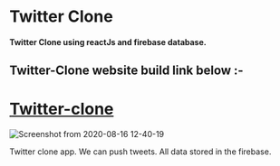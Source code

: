 
# Twitter Clone

#### Twitter Clone using reactJs and firebase database.



## Twitter-Clone website build link below :-

# [Twitter-clone](https://pp1vr.csb.app/)

![Screenshot from 2020-08-16 12-40-19](https://user-images.githubusercontent.com/30383739/90328967-62a54500-dfbe-11ea-9171-ae8c9516748a.png)


Twitter clone app. We can push tweets. All data stored in the firebase.
